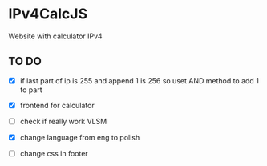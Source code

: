 # IPv4CalcJS
Website with calculator IPv4


## TO DO
- [x] if last part of ip is 255 and append 1 is 256 so uset AND method to add 1 to part
- [x] frontend for calculator
- [ ] check if really work VLSM
- [x] change language from eng to polish
- [ ] change css in footer



